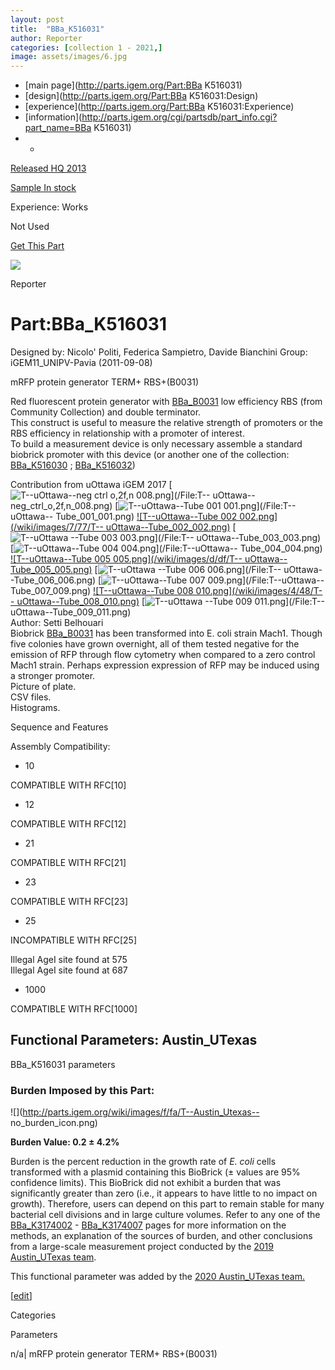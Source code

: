 ```yaml
---
layout: post
title:  "BBa_K516031"
author: Reporter
categories: [collection 1 - 2021,] 
image: assets/images/6.jpg
---
```



  * [main page](http://parts.igem.org/Part:BBa K516031)
  * [design](http://parts.igem.org/Part:BBa K516031:Design)
  * [experience](http://parts.igem.org/Part:BBa K516031:Experience)
  * [information](http://parts.igem.org/cgi/partsdb/part_info.cgi?part_name=BBa K516031)
  *   * 

[Released HQ 2013](http://parts.igem.org/Help:Part_Status_Box)

[Sample In stock](http://parts.igem.org/Help:Part_Status_Box)

Experience: Works

Not Used

[ Get This Part](http://parts.igem.org/partsdb/get_part.cgi?part=BBa_K516031)

![](http://parts.igem.org/images/partbypart/icon_reporter.png)

Reporter

# Part:BBa_K516031

Designed by: Nicolo' Politi, Federica Sampietro, Davide Bianchini   Group:
iGEM11_UNIPV-Pavia   (2011-09-08)

mRFP protein generator TERM+ RBS+(B0031)

  
Red fluorescent protein generator with
[BBa_B0031](http://parts.igem.org/wiki/index.php/Part:BBa_B0031) low
efficiency RBS (from Community Collection) and double terminator.  
This construct is useful to measure the relative strength of promoters or the
RBS efficiency in relationship with a promoter of interest.  
To build a measurement device is only necessary assemble a standard biobrick
promoter with this device (or another one of the collection:
[BBa_K516030](http://parts.igem.org/wiki/index.php/Part:BBa_K516030) ;
[BBa_K516032](http://parts.igem.org/wiki/index.php/Part:BBa_K516032))  
  

Contribution from uOttawa iGEM 2017 [![T--uOttawa--neg ctrl o,2f,n
008.png](/wiki/images/a/a2/T--uOttawa--neg_ctrl_o%2C2f%2Cn_008.png)](/File:T--
uOttawa--neg_ctrl_o,2f,n_008.png) [![T--uOttawa--Tube 001
001.png](/wiki/images/9/92/T--uOttawa--Tube_001_001.png)](/File:T--uOttawa--
Tube_001_001.png) [![T--uOttawa--Tube 002 002.png](/wiki/images/7/77/T--
uOttawa--Tube_002_002.png)](/File:T--uOttawa--Tube_002_002.png) [![T--uOttawa
--Tube 003 003.png](/wiki/images/1/11/T--uOttawa--Tube_003_003.png)](/File:T--
uOttawa--Tube_003_003.png) [![T--uOttawa--Tube 004
004.png](/wiki/images/4/4f/T--uOttawa--Tube_004_004.png)](/File:T--uOttawa--
Tube_004_004.png) [![T--uOttawa--Tube 005 005.png](/wiki/images/d/df/T--
uOttawa--Tube_005_005.png)](/File:T--uOttawa--Tube_005_005.png) [![T--uOttawa
--Tube 006 006.png](/wiki/images/2/2f/T--uOttawa--Tube_006_006.png)](/File:T--
uOttawa--Tube_006_006.png) [![T--uOttawa--Tube 007
009.png](/wiki/images/6/63/T--uOttawa--Tube_007_009.png)](/File:T--uOttawa--
Tube_007_009.png) [![T--uOttawa--Tube 008 010.png](/wiki/images/4/48/T--
uOttawa--Tube_008_010.png)](/File:T--uOttawa--Tube_008_010.png) [![T--uOttawa
--Tube 009 011.png](/wiki/images/d/df/T--uOttawa--Tube_009_011.png)](/File:T--
uOttawa--Tube_009_011.png)  
Author: Setti Belhouari  
Biobrick [BBa_B0031](http://parts.igem.org/wiki/index.php/Part:BBa_B0031) has
been transformed into E. coli strain Mach1. Though five colonies have grown
overnight, all of them tested negative for the emission of RFP through flow
cytometry when compared to a zero control Mach1 strain. Perhaps expression
expression of RFP may be induced using a stronger promoter.  
Picture of plate.  
CSV files.  
Histograms.

Sequence and Features

  

Assembly Compatibility:

  * 10

COMPATIBLE WITH RFC[10]

  * 12

COMPATIBLE WITH RFC[12]

  * 21

COMPATIBLE WITH RFC[21]

  * 23

COMPATIBLE WITH RFC[23]

  * 25

INCOMPATIBLE WITH RFC[25]

Illegal AgeI site found at 575  
Illegal AgeI site found at 687  

  * 1000

COMPATIBLE WITH RFC[1000]

  

## Functional Parameters: Austin_UTexas

BBa_K516031 parameters

### Burden Imposed by this Part:

![](http://parts.igem.org/wiki/images/f/fa/T--Austin_Utexas--
no_burden_icon.png)

**Burden Value: 0.2 ± 4.2%**

Burden is the percent reduction in the growth rate of _E. coli_ cells
transformed with a plasmid containing this BioBrick (± values are 95%
confidence limits). This BioBrick did not exhibit a burden that was
significantly greater than zero (i.e., it appears to have little to no impact
on growth). Therefore, users can depend on this part to remain stable for many
bacterial cell divisions and in large culture volumes. Refer to any one of the
[BBa_K3174002](http://parts.igem.org/Part:BBa_K3174002) \-
[BBa_K3174007](http://parts.igem.org/Part:BBa_K3174007) pages for more
information on the methods, an explanation of the sources of burden, and other
conclusions from a large-scale measurement project conducted by the [2019
Austin_UTexas team](http://2019.igem.org/Team:Austin_UTexas).

This functional parameter was added by the [2020 Austin_UTexas
team.](http://2020.igem.org/Team:Austin_UTexas/Contribution)

[[edit](http://parts.igem.org/partsdb/part_info.cgi?part_name=BBa_K516031)]

Categories

Parameters

n/a| mRFP protein generator TERM+ RBS+(B0031)

